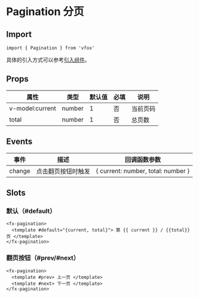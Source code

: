 # Pagination 分页

## Import

```
import { Pagination } from 'vfox'
```

具体的引入方式可以参考[引入组件](../index.md#引入组件)。

## Props

| 属性            | 类型   | 默认值 | 必填 | 说明     |
| --------------- | ------ | ------ | ---- | -------- |
| v-model:current | number | 1      | 否   | 当前页码 |
| total           | number | 1      | 否   | 总页数   |

## Events

| 事件   | 描述               | 回调函数参数                       |
| ------ | ------------------ | ---------------------------------- |
| change | 点击翻页按钮时触发 | { current: number, total: number } |

## Slots

### 默认（#default）

```
<fx-pagination>
  <template #default="{current, total}"> 第 {{ current }} / {{total}} 页 </template>
</fx-pagination>
```

### 翻页按钮（#prev/#next）

```
<fx-pagination>
  <template #prev> 上一页 </template>
  <template #next> 下一页 </template>
</fx-pagination>
```
